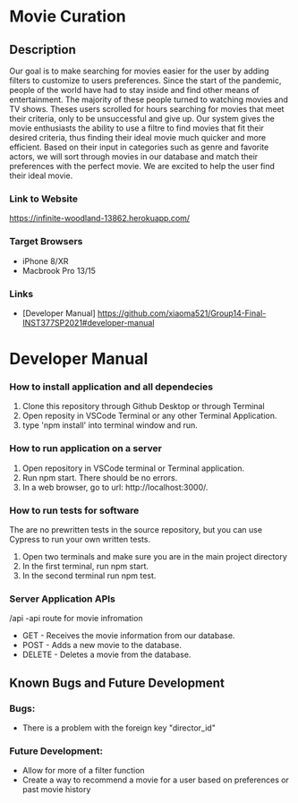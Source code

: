 # Movie Curation
## Description

Our goal is to make searching for movies easier for the user by adding filters to customize to users preferences. Since the start of the pandemic, people of the world have had to stay inside and find other means of entertainment. The majority of these people turned to watching movies and TV shows. Theses users scrolled for hours searching for movies that meet their criteria, only to be unsuccessful and give up. Our system gives the movie enthusiasts the ability to use a filtre to find movies that fit their desired criteria, thus finding their ideal movie much quicker and more efficient. Based on their input in categories such as genre and favorite actors, we will sort through movies in our database and match their preferences with the perfect movie. We are excited to help the user find their ideal movie. 

### Link to Website

https://infinite-woodland-13862.herokuapp.com/

### Target Browsers

* iPhone 8/XR
* Macbrook Pro 13/15

### Links

* [Developer Manual] https://github.com/xiaoma521/Group14-Final-INST377SP2021#developer-manual

# Developer Manual 

### How to install application and all dependecies

1. Clone this repository through Github Desktop or through Terminal
2. Open reposity in VSCode Terminal or any other Terminal Application.
3. type 'npm install' into terminal window and run.

### How to run application on a server 

1. Open repository in VSCode terminal or Terminal application.
2. Run npm start. There should be no errors.
3. In a web browser, go to url: http://localhost:3000/.

### How to run tests for software

The are no prewritten tests in the source repository, but you can use Cypress to run your own written tests.

1. Open two terminals and make sure you are in the main project directory
2. In the first terminal, run npm start.
3. In the second terminal run npm test.

### Server Application APIs

/api -api route for movie infromation

* GET - Receives the movie information from our database.
* POST - Adds a new movie to the database.
* DELETE - Deletes a movie from the database.

## Known Bugs and Future Development

### Bugs:

* There is a problem with the foreign key "director_id"

### Future Development:

* Allow for more of a filter function
* Create a way to recommend a movie for a user based on preferences or past movie history
